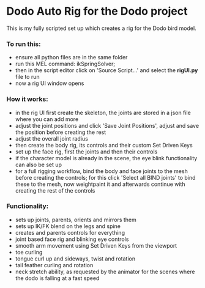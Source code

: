 # Dodo Auto Rig for the Dodo project
This is my fully scripted set up which creates a rig for the Dodo bird model.

### To run this:
- ensure all python files are in the same folder
- run this MEL command: ikSpringSolver;
- then in the script editor click on 'Source Script...' and select the **rigUI.py** file to run
- now a rig UI window opens

### How it works:
- in the rig UI first create the skeleton, the joints are stored in a json file where you can add more
- adjust the joint positions and click 'Save Joint Positions', adjust and save the position before creating the rest
- adjust the overall joint radius
- then create the body rig, its controls and their custom Set Driven Keys
- set up the face rig, first the joints and then their controls
- if the character model is already in the scene, the eye blink functionality can also be set up
- for a full rigging workflow, bind the body and face joints to the mesh before creating the controls; for this click 'Select all BIND joints' to bind these to the mesh, now weightpaint it and afterwards continue with creating the rest of the controls

### Functionality:
- sets up joints, parents, orients and mirrors them
- sets up IK/FK blend on the legs and spine
- creates and parents controls for everything
- joint based face rig and blinking eye controls
- smooth arm movement using Set Driven Keys from the viewport
- toe curling
- tongue curl up and sideways, twist and rotation
- tail feather curling and rotation
- neck stretch ability, as requested by the animator for the scenes where the dodo is falling at a fast speed
